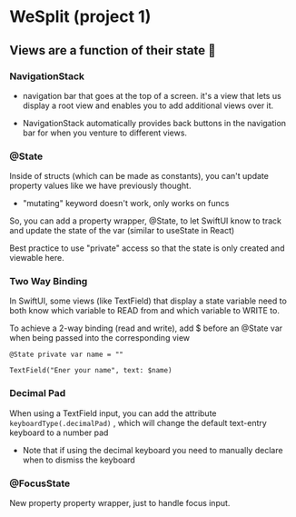 # WeSplit (project 1)

## Views are a function of their state 🙂

### NavigationStack 

- navigation bar that goes at the top of a screen. it's a view that lets us display a root view and enables you to add additional views over it. 

- NavigationStack automatically provides back buttons in the navigation bar for when you venture to different views.

### @State

Inside of structs (which can be made as constants), you can't update property values like we have previously thought.

- "mutating" keyword doesn't work, only works on funcs

So, you can add a property wrapper, @State, to let SwiftUI know to track and update the state of the var (similar to useState in React)

Best practice to use "private" access so that the state is only created and viewable here.

### Two Way Binding

In SwiftUI, some views (like TextField) that display a state variable need to both know which variable to READ from and which variable to WRITE to.

To achieve a 2-way binding (read and write), add $ before an @State var when being passed into the corresponding view

    @State private var name = ""

    TextField("Ener your name", text: $name)

### Decimal Pad

When using a TextField input, you can add the attribute `keyboardType(.decimalPad)` , which will change the default text-entry keyboard to a number pad

- Note that if using the decimal keyboard you need to manually declare when to dismiss the keyboard

### @FocusState

New property property wrapper, just to handle focus input.